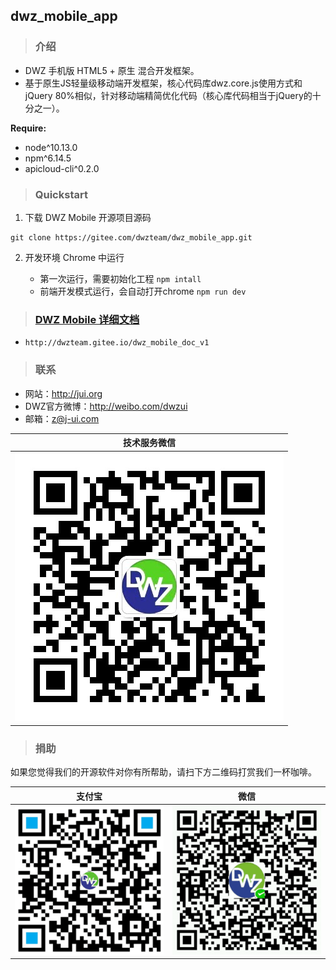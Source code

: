 ## dwz_mobile_app

> ### 介绍

- DWZ 手机版 HTML5 + 原生 混合开发框架。
- 基于原生JS轻量级移动端开发框架，核心代码库dwz.core.js使用方式和jQuery 80%相似，针对移动端精简优化代码（核心库代码相当于jQuery的十分之一）。

**Require:**

- node\^10.13.0
- npm\^6.14.5
- apicloud-cli\^0.2.0

> ### Quickstart

1. 下载 DWZ Mobile 开源项目源码
```
git clone https://gitee.com/dwzteam/dwz_mobile_app.git
```
2. 开发环境 Chrome 中运行

    - 第一次运行，需要初始化工程 `npm intall`
    - 前端开发模式运行，会自动打开chrome `npm run dev`

> ### [DWZ Mobile 详细文档](http://dwzteam.gitee.io/dwz_mobile_doc_v1)
- `http://dwzteam.gitee.io/dwz_mobile_doc_v1`

> ### 联系

- 网站：http://jui.org
- DWZ官方微博：http://weibo.com/dwzui
- 邮箱：z@j-ui.com

|技术服务微信|
|:---:|
|![](./widget/image/wx_zhh.jpg?width=200)|

> ### 捐助

如果您觉得我们的开源软件对你有所帮助，请扫下方二维码打赏我们一杯咖啡。

|支付宝|微信|
|:---:|:---:|
|![](./widget/image/zfb.png?width=200)|![](./widget/image/wx.png?width=200)|
